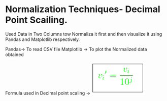 # Normalization Techniques- Decimal Point Scailing.

Used Data in Two Columns tow Normaliza it first and then visualize it using Pandas and Matplotlib respectively.

Pandas-> To read CSV file
Matplotlib -> To plot the Normalized data obtained

Formula used in Decimal point scaling -> ![Alt text](./decimal-scaling1.png?raw=true "Decimal Point Scaling Formula")
